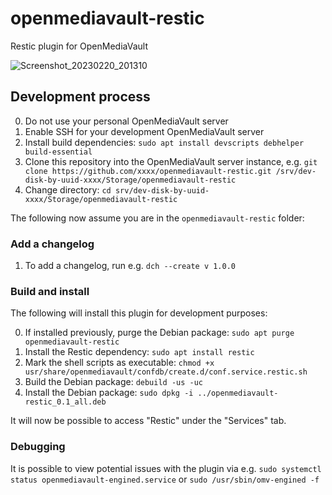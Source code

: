 openmediavault-restic
=======================

Restic plugin for OpenMediaVault

![Screenshot_20230220_201310](https://user-images.githubusercontent.com/31949120/220062801-eb3e8190-b790-42e7-aa28-36df84b9fb13.png)

## Development process

0. Do not use your personal OpenMediaVault server
1. Enable SSH for your development OpenMediaVault server
2. Install build dependencies: `sudo apt install devscripts debhelper build-essential`
3. Clone this repository into the OpenMediaVault server instance, e.g. `git clone https://github.com/xxxx/openmediavault-restic.git /srv/dev-disk-by-uuid-xxxx/Storage/openmediavault-restic`
4. Change directory: `cd srv/dev-disk-by-uuid-xxxx/Storage/openmediavault-restic`

The following now assume you are in the `openmediavault-restic` folder:

### Add a changelog

1. To add a changelog, run e.g. `dch --create v 1.0.0`

### Build and install

The following will install this plugin for development purposes:

0. If installed previously, purge the Debian package: `sudo apt purge openmediavault-restic`
1. Install the Restic dependency: `sudo apt install restic`
2. Mark the shell scripts as executable: `chmod +x usr/share/openmediavault/confdb/create.d/conf.service.restic.sh`
3. Build the Debian package: `debuild -us -uc`
4. Install the Debian package: `sudo dpkg -i ../openmediavault-restic_0.1_all.deb`

It will now be possible to access "Restic" under the "Services" tab.

### Debugging

It is possible to view potential issues with the plugin via e.g. `sudo systemctl status openmediavault-engined.service` or `sudo /usr/sbin/omv-engined -f`
